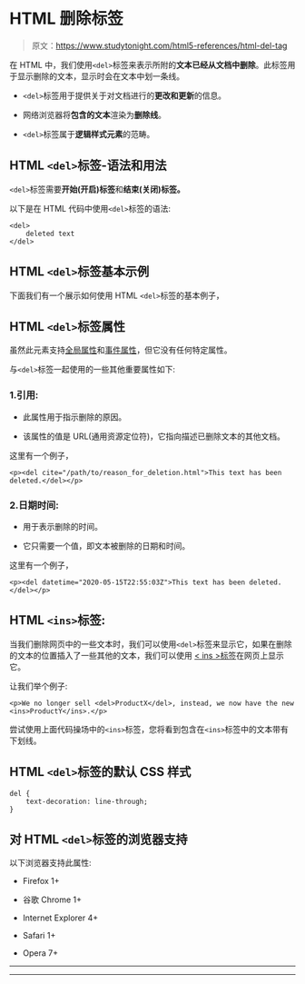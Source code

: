 # HTML 删除标签

> 原文：<https://www.studytonight.com/html5-references/html-del-tag>

在 HTML 中，我们使用`<del>`标签来表示所附的**文本已经从文档中删除**。此标签用于显示删除的文本，显示时会在文本中划一条线。

*   `<del>`标签用于提供关于对文档进行的**更改和更新**的信息。

*   网络浏览器将**包含的文本**渲染为**删除线**。

*   `<del>`标签属于**逻辑样式元素**的范畴。

## HTML `<del>`标签-语法和用法

`<del>`标签需要**开始(开启)标签**和**结束(关闭)标签。**

以下是在 HTML 代码中使用`<del>`标签的语法:

```
<del>
    deleted text
</del>
```

## HTML `<del>`标签基本示例

下面我们有一个展示如何使用 HTML `<del>`标签的基本例子，

## HTML `<del>`标签属性

虽然此元素支持[全局属性](https://www.studytonight.com/html5-references/html-global-attributes)和[事件属性](https://www.studytonight.com/html5-references/html-event-attributes)，但它没有任何特定属性。

与`<del>`标签一起使用的一些其他重要属性如下:

### 1.引用:

*   此属性用于指示删除的原因。

*   该属性的值是 URL(通用资源定位符)，它指向描述已删除文本的其他文档。

这里有一个例子，

```
<p><del cite="/path/to/reason_for_deletion.html">This text has been deleted.</del></p>
```

### 2.日期时间:

*   用于表示删除的时间。

*   它只需要一个值，即文本被删除的日期和时间。

这里有一个例子，

```
<p><del datetime="2020-05-15T22:55:03Z">This text has been deleted.</del></p>
```

## HTML `<ins>`标签:

当我们删除网页中的一些文本时，我们可以使用`<del>`标签来显示它，如果在删除的文本的位置插入了一些其他的文本，我们可以使用 [< ins >标签](https://www.studytonight.com/html5-references/html-ins-tag)在网页上显示它。

让我们举个例子:

```
<p>We no longer sell <del>ProductX</del>, instead, we now have the new <ins>ProductY</ins>.</p>
```

尝试使用上面代码操场中的`<ins>`标签，您将看到包含在`<ins>`标签中的文本带有下划线。

## HTML `<del>`标签的默认 CSS 样式

```
del {
    text-decoration: line-through;
}
```

## 对 HTML `<del>`标签的浏览器支持

以下浏览器支持此属性:

*   Firefox 1+

*   谷歌 Chrome 1+

*   Internet Explorer 4+

*   Safari 1+

*   Opera 7+

* * *

* * *